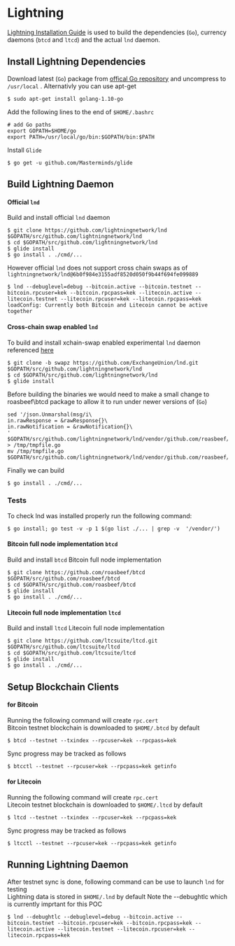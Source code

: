 # Lightning
[Lightning Installation Guide](https://github.com/lightningnetwork/lnd/blob/master/docs/INSTALL.md) is used to build the dependencies (`Go`), currency daemons (`btcd` and `ltcd`) and the actual `lnd` daemon.  

## Install Lightning Dependencies
Download latest (`Go`) package from [offical Go repository](https://golang.org/dl/) and uncompress to `/usr/local` .
Alternativly you can use apt-get
```shell
$ sudo apt-get install golang-1.10-go
```

Add the following lines to the end of `$HOME/.bashrc`
```shell
# add Go paths
export GOPATH=$HOME/go
export PATH=/usr/local/go/bin:$GOPATH/bin:$PATH
```

Install `Glide`
```shell
$ go get -u github.com/Masterminds/glide
```

## Build Lightning Daemon

#### Official `lnd`
Build and install official `lnd` daemon
```shell
$ git clone https://github.com/lightningnetwork/lnd $GOPATH/src/github.com/lightningnetwork/lnd
$ cd $GOPATH/src/github.com/lightningnetwork/lnd
$ glide install
$ go install . ./cmd/...
```

However official `lnd` does not support cross chain swaps as of `lightningnetwork/lnd@6b0f984e3155adf8520d050f9b44f694fe099889`
```shell
$ lnd --debuglevel=debug --bitcoin.active --bitcoin.testnet --bitcoin.rpcuser=kek --bitcoin.rpcpass=kek --litecoin.active --litecoin.testnet --litecoin.rpcuser=kek --litecoin.rpcpass=kek
loadConfig: Currently both Bitcoin and Litecoin cannot be active together
```

#### Cross-chain swap enabled `lnd`
To build and install xchain-swap enabled experimental `lnd` daemon referenced [here](https://blog.lightning.engineering/announcement/2017/11/16/ln-swap.html)
```shell
$ git clone -b swapz https://github.com/ExchangeUnion/lnd.git $GOPATH/src/github.com/lightningnetwork/lnd
$ cd $GOPATH/src/github.com/lightningnetwork/lnd
$ glide install
```
Before building the binaries we would need to make a small change to roasbeef\btcd package to allow it to run under newer versions of (`Go`)
```shell
sed '/json.Unmarshal(msg/i\
in.rawResponse = &rawResponse{}\
in.rawNotification = &rawNotification{}\
' $GOPATH/src/github.com/lightningnetwork/lnd/vendor/github.com/roasbeef/btcd/rpcclient/infrastructure.go > /tmp/tmpfile.go
mv /tmp/tmpfile.go $GOPATH/src/github.com/lightningnetwork/lnd/vendor/github.com/roasbeef/btcd/rpcclient/infrastructure.go
```
Finally we can build
```shell
$ go install . ./cmd/...
```

### Tests
To check lnd was installed properly run the following command:
```shell
$ go install; go test -v -p 1 $(go list ./... | grep -v  '/vendor/')
```

#### Bitcoin full node implementation `btcd`
Build and install `btcd` Bitcoin full node implementation
```shell
$ git clone https://github.com/roasbeef/btcd $GOPATH/src/github.com/roasbeef/btcd
$ cd $GOPATH/src/github.com/roasbeef/btcd
$ glide install
$ go install . ./cmd/...
```

#### Litecoin full node implementation `ltcd`
Build and install `ltcd` Litecoin full node implementation
```shell
$ git clone https://github.com/ltcsuite/ltcd.git $GOPATH/src/github.com/ltcsuite/ltcd
$ cd $GOPATH/src/github.com/ltcsuite/ltcd
$ glide install
$ go install . ./cmd/...
```

## Setup Blockchain Clients

#### for Bitcoin
Running the following command will create `rpc.cert`  
Bitcoin testnet blockchain is downloaded to `$HOME/.btcd` by default
```shell
$ btcd --testnet --txindex --rpcuser=kek --rpcpass=kek
```

Sync progress may be tracked as follows
```shell
$ btcctl --testnet --rpcuser=kek --rpcpass=kek getinfo
```

#### for Litecoin
Running the following command will create `rpc.cert`  
Litecoin testnet blockchain is downloaded to `$HOME/.ltcd` by default
```shell
$ ltcd --testnet --txindex --rpcuser=kek --rpcpass=kek
```

Sync progress may be tracked as follows
```shell
$ ltcctl --testnet --rpcuser=kek --rpcpass=kek getinfo
```

## Running Lightning Daemon
After testnet sync is done, following command can be use to launch `lnd` for testing  
Lightning data is stored in `$HOME/.lnd` by default
Note the --debughtlc which is currently imprtant for this POC
```shell
$ lnd --debughtlc --debuglevel=debug --bitcoin.active --bitcoin.testnet --bitcoin.rpcuser=kek --bitcoin.rpcpass=kek --litecoin.active --litecoin.testnet --litecoin.rpcuser=kek --litecoin.rpcpass=kek
```
